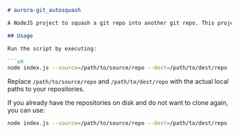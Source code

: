 ```markdown
# aurora-git_autosquash

A NodeJS project to squash a git repo into another git repo. This project takes in the local paths of two git repositories and squashes the history of the first repository into the second repository.

## Usage

Run the script by executing:

```sh
node index.js --source=/path/to/source/repo --dest=/path/to/dest/repo
```

Replace `/path/to/source/repo` and `/path/to/dest/repo` with the actual local paths to your repositories.

If you already have the repositories on disk and do not want to clone again, you can use:
```sh
node index.js --source=/path/to/source/repo --dest=/path/to/dest/repo --skipClone
```
```
